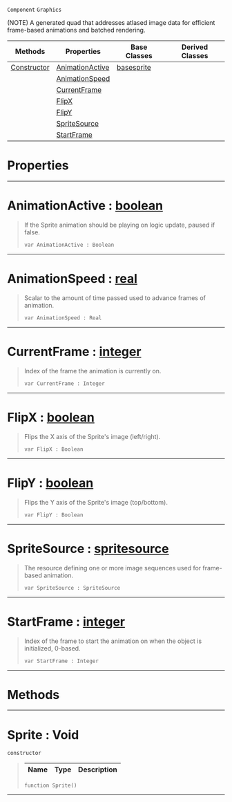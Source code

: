  `Component` `Graphics`



(NOTE) A generated quad that addresses atlased image data for efficient frame-based animations and batched rendering.

|Methods|Properties|Base Classes|Derived Classes|
|---|---|---|---|
|[ Constructor](https://plasmaengine.github.io/PlasmaDocs/Plasma1/C++/code_reference/class_reference/sprite.markdown#sprite-void)|[ AnimationActive](https://plasmaengine.github.io/PlasmaDocs/Plasma1/C++/code_reference/class_reference/sprite.markdown#animationactive-plasma-eng)|[basesprite](https://plasmaengine.github.io/PlasmaDocs/Plasma1/C++/code_reference/class_reference/basesprite.markdown)| |
| |[ AnimationSpeed](https://plasmaengine.github.io/PlasmaDocs/Plasma1/C++/code_reference/class_reference/sprite.markdown#animationspeed-plasma-engi)| | |
| |[ CurrentFrame](https://plasmaengine.github.io/PlasmaDocs/Plasma1/C++/code_reference/class_reference/sprite.markdown#currentframe-plasma-engine)| | |
| |[ FlipX](https://plasmaengine.github.io/PlasmaDocs/Plasma1/C++/code_reference/class_reference/sprite.markdown#flipx-plasma-engine-docume)| | |
| |[ FlipY](https://plasmaengine.github.io/PlasmaDocs/Plasma1/C++/code_reference/class_reference/sprite.markdown#flipy-plasma-engine-docume)| | |
| |[ SpriteSource](https://plasmaengine.github.io/PlasmaDocs/Plasma1/C++/code_reference/class_reference/sprite.markdown#spritesource-plasma-engine)| | |
| |[ StartFrame](https://plasmaengine.github.io/PlasmaDocs/Plasma1/C++/code_reference/class_reference/sprite.markdown#startframe-plasma-engine-d)| | |


 #  Properties


---  
 #  AnimationActive : [boolean](https://plasmaengine.github.io/PlasmaDocs/Plasma1/C++/code_reference/lightning_base_types/boolean.markdown)

> If the Sprite animation should be playing on logic update, paused if false.
> ``` lang=cpp, name=Lightning
> var AnimationActive : Boolean


---  
 #  AnimationSpeed : [real](https://plasmaengine.github.io/PlasmaDocs/Plasma1/C++/code_reference/lightning_base_types/real.markdown)

> Scalar to the amount of time passed used to advance frames of animation.
> ``` lang=cpp, name=Lightning
> var AnimationSpeed : Real


---  
 #  CurrentFrame : [integer](https://plasmaengine.github.io/PlasmaDocs/Plasma1/C++/code_reference/lightning_base_types/integer.markdown)

> Index of the frame the animation is currently on.
> ``` lang=cpp, name=Lightning
> var CurrentFrame : Integer


---  
 #  FlipX : [boolean](https://plasmaengine.github.io/PlasmaDocs/Plasma1/C++/code_reference/lightning_base_types/boolean.markdown)

> Flips the X axis of the Sprite's image (left/right).
> ``` lang=cpp, name=Lightning
> var FlipX : Boolean


---  
 #  FlipY : [boolean](https://plasmaengine.github.io/PlasmaDocs/Plasma1/C++/code_reference/lightning_base_types/boolean.markdown)

> Flips the Y axis of the Sprite's image (top/bottom).
> ``` lang=cpp, name=Lightning
> var FlipY : Boolean


---  
 #  SpriteSource : [spritesource](https://plasmaengine.github.io/PlasmaDocs/Plasma1/C++/code_reference/class_reference/spritesource.markdown)

> The resource defining one or more image sequences used for frame-based animation.
> ``` lang=cpp, name=Lightning
> var SpriteSource : SpriteSource


---  
 #  StartFrame : [integer](https://plasmaengine.github.io/PlasmaDocs/Plasma1/C++/code_reference/lightning_base_types/integer.markdown)

> Index of the frame to start the animation on when the object is initialized, 0-based.
> ``` lang=cpp, name=Lightning
> var StartFrame : Integer


---  
 #  Methods


---  
 #  Sprite : Void

 `constructor`

> 
> |Name|Type|Description|
> |---|---|---|
> ``` lang=cpp, name=Lightning
> function Sprite()
> ``` 


---  
 

 